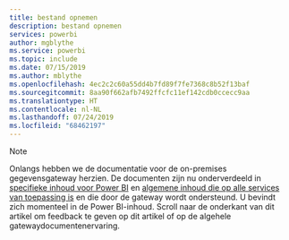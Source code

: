 ```yaml
---
title: bestand opnemen
description: bestand opnemen
services: powerbi
author: mgblythe
ms.service: powerbi
ms.topic: include
ms.date: 07/15/2019
ms.author: mblythe
ms.openlocfilehash: 4ec2c2c60a55dd4b7fd89f7fe7368c8b52f13baf
ms.sourcegitcommit: 8aa90f662afb7492ffcfc11ef142cdb0ccecc9aa
ms.translationtype: HT
ms.contentlocale: nl-NL
ms.lasthandoff: 07/24/2019
ms.locfileid: "68462197"
---
```

> [!NOTE]
> Onlangs hebben we de documentatie voor de on-premises gegevensgateway herzien. De documenten zijn nu onderverdeeld in [specifieke inhoud voor Power BI](/power-bi/service-gateway-onprem) en [algemene inhoud die op alle services van toepassing is](/data-integration/gateway/service-gateway-onprem) en die door de gateway wordt ondersteund. U bevindt zich momenteel in de Power BI-inhoud. Scroll naar de onderkant van dit artikel om feedback te geven op dit artikel of op de algehele gatewaydocumentenervaring.